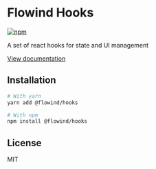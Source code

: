 # Flowind Hooks

[![npm](https://img.shields.io/npm/dm/@flowind/hooks)](https://www.npmjs.com/package/@flowind/hooks)

A set of react hooks for state and UI management

[View documentation](https://flowind.dev/)

## Installation

```bash
# With yarn
yarn add @flowind/hooks

# With npm
npm install @flowind/hooks
```

## License

MIT

